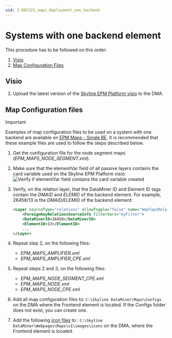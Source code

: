 ```yaml
---
uid: I-DOCSIS_maps_deployment_one_backend
---
```


# Systems with one backend element

This procedure has to be followed on this order:

1. [Visio](#visio)
1. [Map Configuration Files](#map-configuration-files)

## Visio

1. Upload the latest version of the [Skyline EPM Platform visio](https://svn.skyline.be/!/#SystemEngineering/view/head/Visios/Generic/Protocols/Skyline/EPM%20Platform) to the DMA.  

## Map Configuration files

> [!IMPORTANT]
> Examples of map configuration files to be used on a system with one backend are available on [EPM Maps - Single BE](https://skylinebe.sharepoint.com/:f:/s/DataMinerSolutions-DAA/Ej8kDjNbl3hGsXarmMu3QYQBsHjSSlDPI7eKJnvwIE4nHQ?e=89O0lc).
> It is recommended that these example files are used to follow the steps described below.

1. Get the configuration file for the node segment maps (*EPM_MAPS_NODE_SEGMENT.xml*).

1. Make sure that the elementVar field of all passive layers contains the card variable used on the Skyline EPM Platform visio:
![Verify if elementVar field contains the card variable created](~/user-guide/images/EPM_I_DOCSIS_maps_deployment_maps_config_one_backend.png)

1. Verify, on the relation layer, that the DataMiner ID and Element ID tags contain the *DMAID* and *ELEMID* of the backend element. For example, 26458/13 is the *DMAID/ELEMID* of the backend element:

    ```xml
    <Layer sourceType="relations" allowToggle="false" name="AmpTapsRelation" visible="true" limitToBounds="true">
        <ForeignKeyRelationsSourceInfo filterVars="myFilter">
        <DataMinerID>26458</DataMinerID>
        <ElementID>13</ElementID>
        ...
    </Layer>
    ```

1. Repeat step 2, on the following files:
    - *EPM_MAPS_AMPLIFIER.xml*
    - *EPM_MAPS_AMPLIFIER_CPE.xml*

1. Repeat steps 2 and 3, on the following files:
    - *EPM_MAPS_NODE_SEGMENT_CPE.xml*
    - *EPM_MAPS_NODE.xml*
    - *EPM_MAPS_NODE_CPE.xml*

1. Add all map configuration files to: `C:\Skyline DataMiner\Maps\Configs` on the DMA where the Frontend element is located. If the Configs folder does not exist, you can create one.

1. Add the following [icon files](https://skylinebe.sharepoint.com/:f:/s/DataMinerSolutions-DAA/Er0-2xHloyJAtijNn5fD2SoBZs87yrqVmZW-dZCToJGO5w?e=ODoCr9) to : `C:\Skyline DataMiner\Webpages\Maps\v1\images\icons` on the DMA, where the Frontend element is located.
